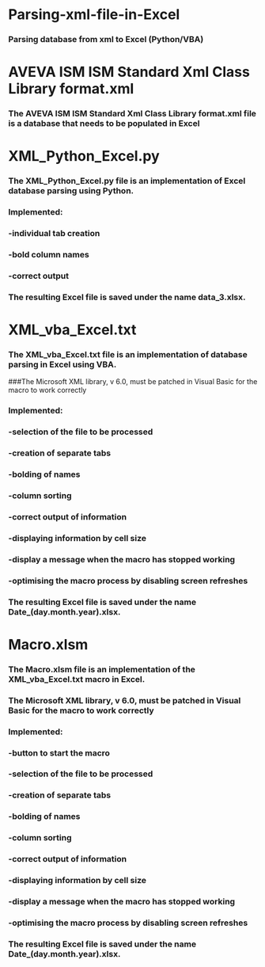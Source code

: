 # Parsing-xml-file-in-Excel
### Parsing database from xml to Excel (Python/VBA)


# AVEVA ISM ISM Standard Xml Class Library format.xml
### The AVEVA ISM ISM Standard Xml Class Library format.xml file is a database that needs to be populated in Excel

# XML_Python_Excel.py
### The XML_Python_Excel.py file is an implementation of Excel database parsing using Python.
### Implemented:
 ### -individual tab creation
 ### -bold column names
 ### -correct output
### The resulting Excel file is saved under the name data_3.xlsx.

# XML_vba_Excel.txt
### The XML_vba_Excel.txt file is an implementation of database parsing in Excel using VBA.
###The Microsoft XML library, v 6.0, must be patched in Visual Basic for the macro to work correctly
### Implemented:
 ### -selection of the file to be processed
 ### -creation of separate tabs
 ### -bolding of names
 ### -column sorting
 ### -correct output of information
 ### -displaying information by cell size
 ### -display a message when the macro has stopped working
 ### -optimising the macro process by disabling screen refreshes 
### The resulting Excel file is saved under the name Date_(day.month.year).xlsx.

# Macro.xlsm
### The Macro.xlsm file is an implementation of the XML_vba_Excel.txt macro in Excel.
### The Microsoft XML library, v 6.0, must be patched in Visual Basic for the macro to work correctly
### Implemented:
 ### -button to start the macro
 ### -selection of the file to be processed
 ### -creation of separate tabs
 ### -bolding of names
 ### -column sorting
 ### -correct output of information
 ### -displaying information by cell size
 ### -display a message when the macro has stopped working
 ### -optimising the macro process by disabling screen refreshes 
### The resulting Excel file is saved under the name Date_(day.month.year).xlsx.
